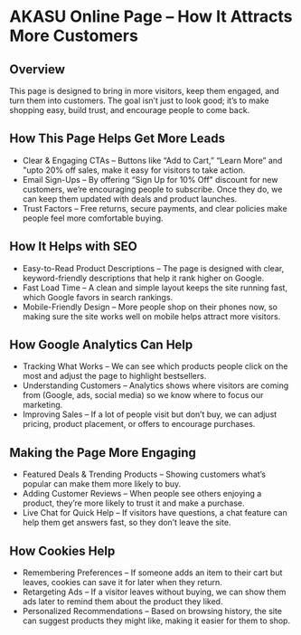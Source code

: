 # AKASU Online Page – How It Attracts More Customers

## Overview
This page is designed to bring in more visitors, keep them engaged, and turn them into customers. The goal isn’t just to look good; it’s to make shopping easy, build trust, and encourage people to come back.

## How This Page Helps Get More Leads
- Clear & Engaging CTAs – Buttons like “Add to Cart,” “Learn More” and "upto 20% off sales, make it easy for visitors to take action.
- Email Sign-Ups – By offering “Sign Up for 10% Off" discount for new customers, we’re encouraging people to subscribe. Once they do, we can keep them updated with deals and product launches.
- Trust Factors – Free returns, secure payments, and clear policies make people feel more comfortable buying.

## How It Helps with SEO
- Easy-to-Read Product Descriptions – The page is designed with clear, keyword-friendly descriptions that help it rank higher on Google.
- Fast Load Time – A clean and simple layout keeps the site running fast, which Google favors in search rankings.
- Mobile-Friendly Design – More people shop on their phones now, so making sure the site works well on mobile helps attract more visitors.

## How Google Analytics Can Help
- Tracking What Works – We can see which products people click on the most and adjust the page to highlight bestsellers.
- Understanding Customers – Analytics shows where visitors are coming from (Google, ads, social media) so we know where to focus our marketing.
- Improving Sales – If a lot of people visit but don’t buy, we can adjust pricing, product placement, or offers to encourage purchases.

## Making the Page More Engaging
- Featured Deals & Trending Products – Showing customers what’s popular can make them more likely to buy.
- Adding Customer Reviews – When people see others enjoying a product, they’re more likely to trust it and make a purchase.
- Live Chat for Quick Help – If visitors have questions, a chat feature can help them get answers fast, so they don’t leave the site.

## How Cookies Help
- Remembering Preferences – If someone adds an item to their cart but leaves, cookies can save it for later when they return.
- Retargeting Ads – If a visitor leaves without buying, we can show them ads later to remind them about the product they liked.
- Personalized Recommendations – Based on browsing history, the site can suggest products they might like, making it easier for them to shop.
